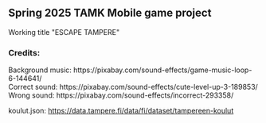 ## Spring 2025 TAMK Mobile game project

Working title "ESCAPE TAMPERE"


<h3>Credits: </h3>
Background music: https://pixabay.com/sound-effects/game-music-loop-6-144641/ <br>
Correct sound: https://pixabay.com/sound-effects/cute-level-up-3-189853/ <br>
Wrong sound: https://pixabay.com/sound-effects/incorrect-293358/ <br>


koulut.json: https://data.tampere.fi/data/fi/dataset/tampereen-koulut
